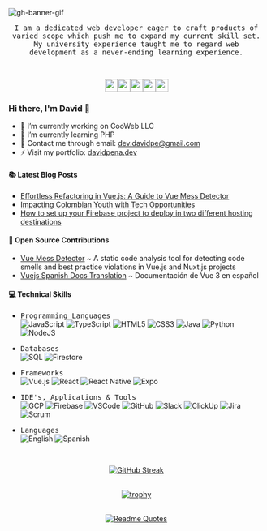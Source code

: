 ![gh-banner-gif](https://github.com/user-attachments/assets/f8531bb4-27ce-47b7-b7ec-64faea7848d2)

<p align="center">
  <samp>
    I am a dedicated web developer eager to craft products of varied scope which push me to expand my current skill set. My university experience taught me to regard web development as a never-ending learning experience.
  </samp>
</p>

<br />

<p align="center"><a style="text-decoration: none !important;" href="x.com/unans___" target="_blank"><img src="https://img.shields.io/badge/twitter-%231DA1F2.svg?&style=for-the-badge&logo=twitter&logoColor=white" height=25></a><a style="text-decoration: none !important;" href="https://medium.com/@_davidpena" target="_blank"><img src="https://img.shields.io/badge/medium-%2312100E.svg?&style=for-the-badge&logo=medium&logoColor=white" height=25></a><a style="text-decoration: none !important;" href="linkedin.com/in/david-pena-avila" target="_blank"><img src="https://img.shields.io/badge/linkedin-%230077B5.svg?&style=for-the-badge&logo=linkedin&logoColor=white" height=25></a><a style="text-decoration: none !important;" href="https://dev.to/unans___ target="_blank"><img src="https://img.shields.io/badge/DEV.TO-%230A0A0A.svg?&style=for-the-badge&logo=dev-dot-to&logoColor=white" height=25></a><a style="text-decoration: none !important;" href="https://bsky.app/profile/davidpena.dev" target="_blank"><img src="https://img.shields.io/badge/bluesky-%231DA1F2.svg?&style=for-the-badge&logo=bluesky&logoColor=white" height=25></a></p>


### Hi there, I'm David 👋

- 🔭 I’m currently working on CooWeb LLC
- 🌱 I’m currently learning PHP
- 💬 Contact me through email: dev.davidpe@gmail.com
- ⚡ Visit my portfolio: [davidpena.dev](https://davidpena.dev)

#### 📚 Latest Blog Posts

- [Effortless Refactoring in Vue.js: A Guide to Vue Mess Detector](https://medium.com/@_davidpena/effortless-refactoring-in-vue-js-a-guide-to-vue-mess-detector-1d64ea3e40cd)
- [Impacting Colombian Youth with Tech Opportunities](https://medium.com/@_davidpena/how-to-configure-your-firebase-project-to-deploy-in-two-different-hosting-destinations-d4cc5d925a96)
- [How to set up your Firebase project to deploy in two different hosting destinations](https://medium.com/@_davidpena/impacting-colombian-youth-with-tech-opportunities-f799ad6fa54e)

#### 🚀 Open Source Contributions

- [Vue Mess Detector](https://github.com/rrd/vue-mess-detector) ~ A static code analysis tool for detecting code smells and best practice violations in Vue.js and Nuxt.js projects
- [Vuejs Spanish Docs Translation](https://github.com/icarusgk/vuejs-spanish-docs) ~ Documentación de Vue 3 en español

#### 💻 Technical Skills
  
- <samp>Programming Languages</samp><br />
![JavaScript](https://img.shields.io/badge/JavaScript-F7DF1E?style=for-the-badge&logo=javascript&logoColor=black) ![TypeScript](https://img.shields.io/badge/TypeScript-007ACC?style=for-the-badge&logo=typescript&logoColor=white) ![HTML5](https://img.shields.io/badge/HTML5-E34F26?style=for-the-badge&logo=html5&logoColor=white) ![CSS3](https://img.shields.io/badge/CSS3-1572B6?style=for-the-badge&logo=css3&logoColor=white) ![Java](https://img.shields.io/badge/Java-ED8B00?style=for-the-badge&logo=openjdk&logoColor=white) ![Python](https://img.shields.io/badge/Python-3776AB?style=for-the-badge&logo=python&logoColor=white) ![NodeJS](https://img.shields.io/badge/Node.js-43853D?style=for-the-badge&logo=node.js&logoColor=white)

- <samp>Databases</samp><br />
![SQL](https://img.shields.io/badge/SQL-4479A1?style=for-the-badge&logo=mysql&logoColor=white) ![Firestore](https://img.shields.io/badge/Firestore-FFCA28?style=for-the-badge&logo=firebase&logoColor=black)

- <samp>Frameworks</samp><br />
![Vue.js](https://img.shields.io/badge/Vue.js-35495E?style=for-the-badge&logo=vue.js&logoColor=4FC08D) ![React](https://img.shields.io/badge/React-20232A?style=for-the-badge&logo=react&logoColor=61DAFB) ![React Native](https://img.shields.io/badge/React_Native-20232A?style=for-the-badge&logo=react&logoColor=61DAFB) ![Expo](https://img.shields.io/badge/Expo-000020?style=for-the-badge&logo=expo&logoColor=white)

- <samp>IDE's, Applications & Tools</samp><br />
![GCP](https://img.shields.io/badge/Google_Cloud-4285F4?style=for-the-badge&logo=google-cloud&logoColor=white) ![Firebase](https://img.shields.io/badge/Firebase-FFCA28?style=for-the-badge&logo=firebase&logoColor=black) ![VSCode](https://img.shields.io/badge/VSCode-007ACC?style=for-the-badge&logo=visual-studio-code&logoColor=white) ![GitHub](https://img.shields.io/badge/GitHub-100000?style=for-the-badge&logo=github&logoColor=white) ![Slack](https://img.shields.io/badge/Slack-4A154B?style=for-the-badge&logo=slack&logoColor=white) ![ClickUp](https://img.shields.io/badge/ClickUp-7B68EE?style=for-the-badge&logo=clickup&logoColor=white) ![Jira](https://img.shields.io/badge/Jira-0052CC?style=for-the-badge&logo=jira&logoColor=white) ![Scrum](https://img.shields.io/badge/Scrum-6DB33F?style=for-the-badge&logo=scrumalliance&logoColor=white)

- <samp>Languages</samp><br />
![English](https://img.shields.io/badge/English-Advanced-blue?style=for-the-badge) ![Spanish](https://img.shields.io/badge/Spanish-Native-green?style=for-the-badge)

<br />

<div align="center">

[![GitHub Streak](https://streak-stats.demolab.com/?user=David-Pena&theme=dark&hide_border=true&date_format=j/n/y)](https://git.io/streak-stats)<br /><br />

[![trophy](https://github-profile-trophy.vercel.app/?username=David-Pena&theme=onedark&column=3&row=3)](https://github.com/David-Pena/github-profile-trophy)<br /><br />

[![Readme Quotes](https://quotes-github-readme.vercel.app/api?type=horizontal&theme=dark&quote=The+best+way+to+learn+is+by+teaching&author=Unans)](https://github.com/piyushsuthar/github-readme-quotes)<br /><br />

</div>
